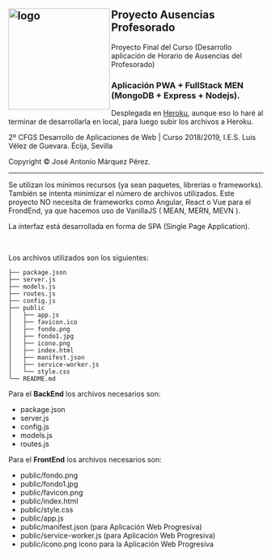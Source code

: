 <h2><img align="left" src="https://pbs.twimg.com/profile_images/3658661792/5c71b7b6ab15cbd10bb8f3fb0afd20fd_400x400.jpeg" alt="logo" width="200" height="200"/>Proyecto Ausencias Profesorado</h2>
Proyecto Final del Curso (Desarrollo aplicación de Horario de Ausencias del Profesorado)
<h3>Aplicación PWA + FullStack MEN (MongoDB + Express + Nodejs).</h3>
<p>Desplegada en <a href="https://herokuapp.com/">Heroku</a>, aunque eso lo haré al terminar de desarrollarla en local, para luego subir los archivos a Heroku.</p>
<p>2º CFGS Desarrollo de Aplicaciones de Web | Curso 2018/2019, I.E.S. Luis Vélez de Guevara. Écija, Sevilla</p>

<p>Copyright &copy; José Antonio Márquez Pérez.</p>
<hr/>
<p>Se utilizan los mínimos recursos (ya sean paquetes, librerías o frameworks). También se intenta minimizar el número de archivos utilizados. Este proyecto NO necesita de frameworks como Angular, React o Vue para el FrondEnd, ya que hacemos uso de VanillaJS ( MEAN, MERN, MEVN ).</p>
<p>La interfaz está desarrollada en forma de SPA (Single Page Application).</p>
<br>
<p>Los archivos utilizados son los siguientes:</p>

```
├── package.json
├── server.js
├── models.js
├── routes.js
├── config.js
├── public
│   ├── app.js
│   ├── favicon.ico
│   ├── fondo.png
│   ├── fondo1.jpg
│   ├── icono.png
│   ├── index.html
│   ├── manifest.json
│   ├── service-worker.js
│   └── style.css
└── README.md
```


Para el **BackEnd** los archivos necesarios son:

- package.json
- server.js
- config.js
- models.js
- routes.js

Para el **FrontEnd** los archivos necesarios son:

- public/fondo.png
- public/fondo1.jpg
- public/favicon.png
- public/index.html
- public/style.css
- public/app.js
- public/manifest.json    (para Aplicación Web Progresiva) 
- public/service-worker.js    (para Aplicación Web Progresiva) 
- public/icono.png   icono para la Aplicación Web Progresiva 


